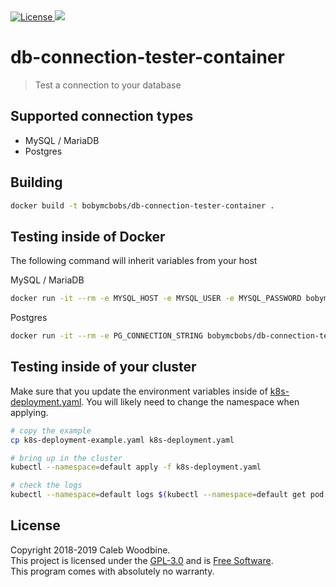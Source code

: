 <a href="http://www.gnu.org/licenses/gpl-3.0.html">
    <img src="https://img.shields.io/badge/License-GPL%20v3-blue.svg" alt="License" />
</a>
<a href="https://gitlab.com/BobyMCbobs/database-connection-tester-container/-/releases">
    <img src="https://img.shields.io/badge/version-0.0.1-brightgreen.svg" />
</a>

# db-connection-tester-container

> Test a connection to your database

## Supported connection types
- MySQL / MariaDB
- Postgres

## Building
```bash
docker build -t bobymcbobs/db-connection-tester-container .
```

## Testing inside of Docker
The following command will inherit variables from your host

MySQL / MariaDB
```bash
docker run -it --rm -e MYSQL_HOST -e MYSQL_USER -e MYSQL_PASSWORD bobymcbobs/db-connection-tester-container
```

Postgres
```bash
docker run -it --rm -e PG_CONNECTION_STRING bobymcbobs/db-connection-tester-container
```

## Testing inside of your cluster
Make sure that you update the environment variables inside of [k8s-deployment.yaml](k8s-deployment.yaml). You will likely need to change the namespace when applying.

```bash
# copy the example
cp k8s-deployment-example.yaml k8s-deployment.yaml

# bring up in the cluster
kubectl --namespace=default apply -f k8s-deployment.yaml

# check the logs
kubectl --namespace=default logs $(kubectl --namespace=default get pod --selector=app=db-connection-tester -o name | sed s:pod/::)
```

## License
Copyright 2018-2019 Caleb Woodbine.  
This project is licensed under the [GPL-3.0](http://www.gnu.org/licenses/gpl-3.0.html) and is [Free Software](https://www.gnu.org/philosophy/free-sw.en.html).  
This program comes with absolutely no warranty.  

